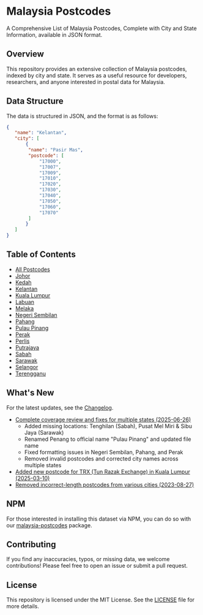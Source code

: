 # Malaysia Postcodes

A Comprehensive List of Malaysia Postcodes, Complete with City and State Information, available in JSON format.

## Overview

This repository provides an extensive collection of Malaysia postcodes, indexed by city and state. It serves as a useful resource for developers, researchers, and anyone interested in postal data for Malaysia.

## Data Structure

The data is structured in JSON, and the format is as follows:

```json
{
   "name": "Kelantan",
   "city": [
       {
        "name": "Pasir Mas",
        "postcode": [
            "17000",
            "17007",
            "17009",
            "17010",
            "17020",
            "17030",
            "17040",
            "17050",
            "17060",
            "17070"
        ]
       }
   ]
}
```

## Table of Contents

- [All Postcodes](all.json)
- [Johor](johor.json)
- [Kedah](kedah.json)
- [Kelantan](kelantan.json)
- [Kuala Lumpur](kuala_lumpur.json)
- [Labuan](labuan.json)
- [Melaka](Melaka.json)
- [Negeri Sembilan](negeri_sembilan.json)
- [Pahang](pahang.json)
- [Pulau Pinang](pulau_pinang.json)
- [Perak](perak.json)
- [Perlis](perlis.json)
- [Putrajaya](putrajaya.json)
- [Sabah](sabah.json)
- [Sarawak](sarawak.json)
- [Selangor](selangor.json)
- [Terengganu](terengganu.json)

## What's New

For the latest updates, see the [Changelog](CHANGELOG.md).

- [Complete coverage review and fixes for multiple states (2025-06-26)](CHANGELOG.md#2025-06-26)
  - Added missing locations: Tenghilan (Sabah), Pusat Mel Miri & Sibu Jaya (Sarawak)
  - Renamed Penang to official name "Pulau Pinang" and updated file name
  - Fixed formatting issues in Negeri Sembilan, Pahang, and Perak
  - Removed invalid postcodes and corrected city names across multiple states
- [Added new postcode for TRX (Tun Razak Exchange) in Kuala Lumpur (2025-03-10)](CHANGELOG.md#2025-03-10)
- [Removed incorrect-length postcodes from various cities (2023-08-27)](CHANGELOG.md#2023-08-27)

## NPM

For those interested in installing this dataset via NPM, you can do so with our [malaysia-postcodes](https://github.com/AsyrafHussin/npm-malaysia-postcodes) package.

## Contributing

If you find any inaccuracies, typos, or missing data, we welcome contributions! Please feel free to open an issue or submit a pull request.

## License

This repository is licensed under the MIT License. See the [LICENSE](LICENSE) file for more details.
